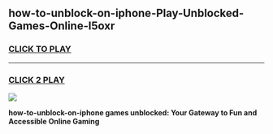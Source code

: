 
## how-to-unblock-on-iphone-Play-Unblocked-Games-Online-l5oxr
<h3>
<a href="https://premium76.site?title=how-to-unblock-on-iphone&ref=25A">CLICK TO PLAY</a></h3>
<hr>

<h3>
<a href="https://premium76.site?title=how-to-unblock-on-iphone&ref=25A">CLICK 2 PLAY</a>
  
</h3>

<a href="https://premium76.site?title=how-to-unblock-on-iphone&ref=25A"><img src="https://clearcache.store/games.png"></a>


**how-to-unblock-on-iphone games unblocked: Your Gateway to Fun and Accessible Online Gaming**
